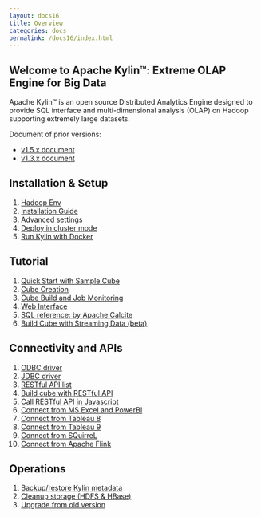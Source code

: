 ```yaml
---
layout: docs16
title: Overview
categories: docs
permalink: /docs16/index.html
---
```


Welcome to Apache Kylin™: Extreme OLAP Engine for Big Data
------------  

Apache Kylin™ is an open source Distributed Analytics Engine designed to provide SQL interface and multi-dimensional analysis (OLAP) on Hadoop supporting extremely large datasets.

Document of prior versions: 

* [v1.5.x document](/docs15/)
* [v1.3.x document](/docs/) 

Installation & Setup
------------  
1. [Hadoop Env](install/hadoop_env.html)
2. [Installation Guide](install/index.html)
3. [Advanced settings](install/advance_settings.html)
4. [Deploy in cluster mode](install/kylin_cluster.html)
5. [Run Kylin with Docker](install/kylin_docker.html)


Tutorial
------------  
1. [Quick Start with Sample Cube](tutorial/kylin_sample.html)
2. [Cube Creation](tutorial/create_cube.html)
3. [Cube Build and Job Monitoring](tutorial/cube_build_job.html)
4. [Web Interface](tutorial/web.html)
5. [SQL reference: by Apache Calcite](http://calcite.apache.org/docs/reference.html)
6. [Build Cube with Streaming Data (beta)](tutorial/cube_streaming.html)


Connectivity and APIs
------------  
1. [ODBC driver](tutorial/odbc.html)
2. [JDBC driver](howto/howto_jdbc.html)
3. [RESTful API list](howto/howto_use_restapi.html)
4. [Build cube with RESTful API](howto/howto_build_cube_with_restapi.html)
5. [Call RESTful API in Javascript](howto/howto_use_restapi_in_js.html)
6. [Connect from MS Excel and PowerBI](tutorial/powerbi.html)
7. [Connect from Tableau 8](tutorial/tableau.html)
8. [Connect from Tableau 9](tutorial/tableau_91.html)
9. [Connect from SQuirreL](tutorial/squirrel.html)
10. [Connect from Apache Flink](tutorial/flink.html)

Operations
------------  
1. [Backup/restore Kylin metadata](howto/howto_backup_metadata.html)
2. [Cleanup storage (HDFS & HBase)](howto/howto_cleanup_storage.html)
3. [Upgrade from old version](howto/howto_upgrade.html)



